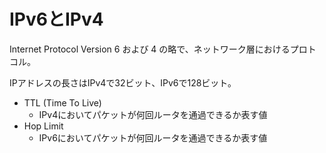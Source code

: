 # IPv6とIPv4

Internet Protocol Version 6 および 4 の略で、ネットワーク層におけるプロトコル。

IPアドレスの長さはIPv4で32ビット、IPv6で128ビット。

- TTL (Time To Live)
    - IPv4においてパケットが何回ルータを通過できるか表す値
- Hop Limit
    - IPv6においてパケットが何回ルータを通過できるか表す値
